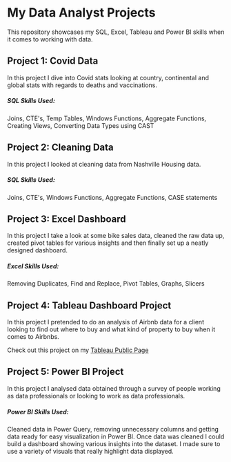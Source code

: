# My Data Analyst Projects

This repository showcases my SQL, Excel, Tableau and Power BI skills when it comes to working with data.

## Project 1: Covid Data

In this project I dive into Covid stats looking at country, continental and global stats with regards to deaths and vaccinations.

##### SQL Skills Used:

Joins, CTE's, Temp Tables, Windows Functions, Aggregate Functions, Creating Views, Converting Data Types using CAST

## Project 2: Cleaning Data

In this project I looked at cleaning data from Nashville Housing data.

##### SQL Skills Used:

Joins, CTE's, Windows Functions, Aggregate Functions, CASE statements

## Project 3: Excel Dashboard

In this project I take a look at some bike sales data, cleaned the raw data up, created pivot tables for various insights and then finally set up a neatly designed dashboard.

##### Excel Skills Used:

Removing Duplicates, Find and Replace, Pivot Tables, Graphs, Slicers

## Project 4: Tableau Dashboard Project

In this project I pretended to do an analysis of Airbnb data for a client looking to find out where to buy and what kind of property to buy when it comes to Airbnbs.

Check out this project on my [Tableau Public Page](https://public.tableau.com/app/profile/sean.brookstein/viz/AirBnbDash_16781144404070/Dashboard1#1)

## Project 5: Power BI Project

In this project I analysed data obtained through a survey of people working as data professionals or looking to work as data professionals.

##### Power BI Skills Used:

Cleaned data in Power Query, removing unnecessary columns and getting data ready for easy visualization in Power BI.
Once data was cleaned I could build a dashboard showing various insights into the dataset. I made sure to use a variety of visuals that really highlight data displayed.
